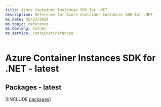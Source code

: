 ```yaml
---
title: Azure Container Instances SDK for .NET
description: Reference for Azure Container Instances SDK for .NET
ms.date: 02/23/2024
ms.topic: reference
ms.devlang: dotnet
ms.service: containerinstances
---
```

# Azure Container Instances SDK for .NET - latest
## Packages - latest
[!INCLUDE [packages](container-instances-index.md)]